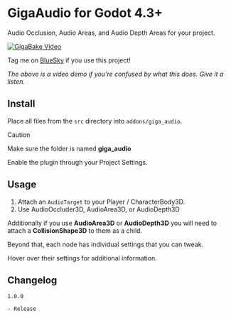 # GigaAudio for Godot 4.3+

Audio Occlusion, Audio Areas, and Audio Depth Areas for your project.

[![GigaBake Video](https://img.youtube.com/vi/uHHBSo0XrLQ/0.jpg)](https://www.youtube.com/watch?v=uHHBSo0XrLQ)

Tag me on [BlueSky](https://bsky.app/profile/stuyk.bsky.social) if you use this project!

_The above is a video demo if you're confused by what this does. Give it a listen._

## Install

Place all files from the `src` directory into `addons/giga_audio`.

> [!CAUTION]
> Make sure the folder is named **giga_audio**

Enable the plugin through your Project Settings.

## Usage

1. Attach an `AudioTarget` to your Player / CharacterBody3D.
2. Use AudioOccluder3D, AudioArea3D, or AudioDepth3D

Additionally if you use **AudioArea3D** or **AudioDepth3D** you will need to attach a **CollisionShape3D** to them as a child.

Beyond that, each node has individual settings that you can tweak.

Hover over their settings for additional information.

## Changelog

```
1.0.0

- Release
```